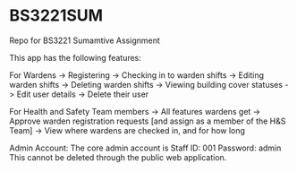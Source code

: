 # BS3221SUM
Repo for BS3221 Sumamtive Assignment

This app has the following features:

For Wardens
-> Registering
-> Checking in to warden shifts
-> Editing warden shifts
-> Deleting warden shifts
-> Viewing building cover statuses
-> Edit user details
-> Delete their user

For Health and Safety Team members
-> All features wardens get 
-> Approve warden registration requests [and assign as a member of the H&S Team]
-> View where wardens are checked in, and for how long

Admin Account:
The core admin account is 
Staff ID: 001
Password: admin
This cannot be deleted through the public web application.
